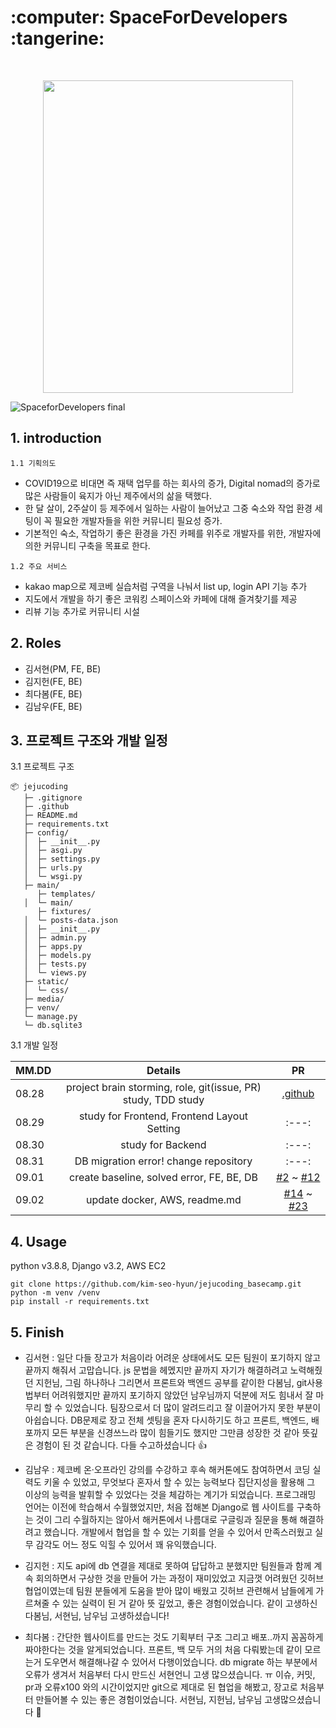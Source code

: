 
<h1> :computer: SpaceForDevelopers :tangerine:  </h1>
<br>


<p align="center"><img src="https://github.com/kim-seo-hyun/jejucoding_basecamp/assets/85389685/e9c94911-44db-4e9e-a4d0-10834ab3f9b2" width="400" height="500"/>


![SpaceforDevelopers final](https://user-images.githubusercontent.com/87296126/188263374-609dea93-41b8-40d1-b496-6c9dfa6741ef.gif)



## 1. introduction
`1.1 기획의도`
- COVID19으로 비대면 즉 재택 업무를 하는 회사의 증가, Digital nomad의 증가로 많은 사람들이 육지가 아닌 제주에서의 삶을 택했다.
- 한 달 살이, 2주살이 등 제주에서 일하는 사람이 늘어났고 그중 숙소와 작업 환경 세팅이 꼭 필요한 개발자들을 위한 커뮤니티 필요성 증가.
- 기본적인 숙소, 작업하기 좋은 환경을 가진 카페를 위주로 개발자를 위한, 개발자에 의한 커뮤니티 구축을 목표로 한다.

`1.2 주요 서비스`
- kakao map으로 제코베 실습처럼 구역을 나눠서 list up, login API 기능 추가
- 지도에서 개발을 하기 좋은 코워킹 스페이스와 카페에 대해 즐겨찾기를 제공
- 리뷰 기능 추가로 커뮤니티 시설 

## 2. Roles

- 김서현(PM, FE, BE)
- 김지헌(FE, BE) 
- 최다봄(FE, BE)
- 김남우(FE, BE) 


## 3. 프로젝트 구조와 개발 일정
3.1 프로젝트 구조

```
📦 jejucoding	
   ├─ .gitignore
   ├─ .github
   ├─ README.md
   ├─ requirements.txt		
   ├─ config/	          
   │  ├─ __init__.py
   │  ├─ asgi.py
   │  ├─ settings.py
   │  ├─ urls.py
   │  └─ wsgi.py
   ├─ main/
      ├─ templates/	
   │  └─ main/
      ├─ fixtures/
   │  └─ posts-data.json
   │  ├─ __init__.py
   │  ├─ admin.py
   │  ├─ apps.py
   │  ├─ models.py
   │  ├─ tests.py
   │  └─ views.py
   ├─ static/
   │  └─ css/
   ├─ media/
   ├─ venv/
   └─ manage.py
   └─ db.sqlite3

```

3.1 개발 일정 

| MM.DD | Details | PR | 
|---|:---:|:---:|
| 08.28 | project brain storming, role, git(issue, PR) study, TDD study |[.github](https://github.com/kim-seo-hyun/jejucoding_basecamp/tree/main/.github)|
| 08.29 | study for Frontend, Frontend Layout Setting |:---:|
| 08.30 | study for Backend |:---:|
| 08.31 | DB migration error! change repository |:---:|
| 09.01 | create baseline, solved error, FE, BE, DB | [#2](https://github.com/kim-seo-hyun/jejucoding_basecamp/pull/2) ~ [#12](https://github.com/kim-seo-hyun/jejucoding_basecamp/pull/12) |
| 09.02 | update docker, AWS, readme.md |[#14](https://github.com/kim-seo-hyun/jejucoding_basecamp/pull/14) ~ [#23](https://github.com/kim-seo-hyun/jejucoding_basecamp/pull/23)|


## 4. Usage
python v3.8.8, Django v3.2, AWS EC2

```
git clone https://github.com/kim-seo-hyun/jejucoding_basecamp.git
python -m venv /venv 
pip install -r requirements.txt
```


## 5. Finish
- 김서현 : 일단 다들 장고가 처음이라 어려운 상태에서도 모든 팀원이 포기하지 않고 끝까지 해줘서 고맙습니다. js 문법을 헤멨지만 끝까지 자기가 해결하려고 노력해줬던 지헌님, 그림 하나하나 그리면서 프론트와 백엔드 공부를 같이한 다봄님, git사용법부터 어려워했지만 끝까지 포기하지 않았던 남우님까지 덕분에 저도 힘내서 잘 마무리 할 수 있었습니다. 팀장으로서 더 많이 알려드리고 잘 이끌어가지 못한 부분이 아쉽습니다. DB문제로 장고 전체 셋팅을 혼자 다시하기도 하고 프론트, 백엔드, 배포까지 모든 부분을 신경쓰느라 많이 힘들기도 했지만 그만큼 성장한 것 같아 뜻깊은 경험이 된 것 같습니다. 다들 수고하셨습니다 👍

- 김남우 : 제코베 온·오프라인 강의를 수강하고 후속 해커톤에도 참여하면서 코딩 실력도 키울 수 있었고, 무엇보다 혼자서 할 수 있는 능력보다 집단지성을 활용해 그 이상의 능력을 발휘할 수 있었다는 것을 체감하는 계기가 되었습니다. 프로그래밍 언어는 이전에 학습해서 수월했었지만, 처음 접해본 Django로 웹 사이트를 구축하는 것이 그리 수월하지는 않아서 해커톤에서 나름대로 구글링과 질문을 통해 해결하려고 했습니다. 개발에서 협업을 할 수 있는 기회를 얻을 수 있어서 만족스러웠고 실무 감각도 어느 정도 익힐 수 있어서 꽤 유익했습니다.

- 김지헌 : 지도 api에 db 연결을 제대로 못하여 답답하고 분했지만 팀원들과 함께 계속 회의하면서 구상한 것을 만들어 가는 과정이 재미있었고 지금껏 어려웠던 깃허브 협업이였는데 팀원 분들에게 도움을 받아 많이 배웠고 깃허브 관련해서 남들에게 가르쳐줄 수 있는 실력이 된 거 같아 뜻 깊었고, 좋은 경험이었습니다. 같이 고생하신 다봄님, 서현님, 남우님 고생하셨습니다!

- 최다봄 : 간단한 웹사이트를 만드는 것도 기획부터 구조 그리고 배포..까지 꼼꼼하게 짜야한다는 것을 알게되었습니다. 프론트, 백 모두 거의 처음 다뤄봤는데 같이 모르는거 도우면서 해결해나갈 수 있어서 다행이었습니다. db migrate 하는 부분에서 오류가 생겨서 처음부터 다시 만드신 서현언니 고생 많으셨습니다. ㅠ 이슈, 커밋, pr과 오류x100 와의 시간이었지만 git으로 제대로 된 협업을 해봤고, 장고로 처음부터 만들어볼 수 있는 좋은 경험이었습니다. 서현님, 지헌님, 남우님 고생많으셨습니다 🙂

